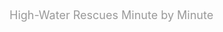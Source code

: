 <br />
<br />
<span style="color: #999999; font-size: large;">High-Water Rescues Minute by Minute</span><br />
<br />
